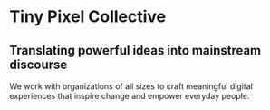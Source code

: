 # Tiny Pixel Collective

## Translating powerful ideas into mainstream discourse

We work with organizations of all sizes to craft meaningful digital experiences that inspire change and empower everyday people.
